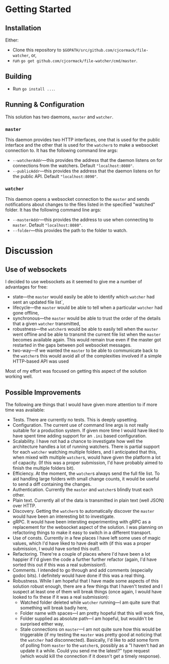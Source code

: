 # Getting Started

## Installation

Either:

* Clone this repository to `$GOPATH/src/github.com/cjcormack/file-watcher`, or,
* run `go get github.com/cjcormack/file-watcher/cmd/master`.

## Building

* Run `go install ...`.

## Running & Configuration

This solution has two daemons, `master` and `watcher`.

### `master`

This daemon provides two HTTP interfaces, one that is used for the public interface and the other that is
used for the `watcher`s to make a websocket connection to. It has the following command line args:

* `--watcherAddr`—this provides the address that the daemon listens on for connections from the watchers. Default `"localhost:8080"`.
* `--publicAddr`—this provides the address that the daemon listens on for the public API. Default `"localhost:8090"`.

### `watcher`

This daemon opens a websocket connection to the `master` and sends notifications about changes to the files listed
in the specified "watched" folder. It has the following command line args:

* `--masterAddr`—this provides the address to use when connecting to `master`. Default `"localhost:8080"`.
* `--folder`—this provides the path to the folder to watch.

# Discussion

## Use of websockets

I decided to use websockets as it seemed to give me a number of advantages for free:

* state—the `master` would easily be able to identify which `watcher` had sent an updated file list`,
* lifecycle—the `master` would be able to tell when a particular `watcher` had gone offline,
* synchronous—the `master` would be able to trust the order of the details that a given `watcher` transmitted,
* robustness—the `watcher`s would be able to easily tell when the `master` went offline and be able to transmit the
  current file list when the `master` becomes available again. This would remain true even if the master got restarted
  in the gaps between poll websocket messages.
* two-way—if we wanted the `master` to be able to communicate back to the `watcher`s this would avoid all of the complexities
  involved if a simple HTTP-based API was used

Most of my effort was focused on getting this aspect of the solution working well.

## Possible Improvements

The following are things that I would have given more attention to if more time was available:

* Tests. There are currently no tests. This is deeply upsetting.
* Configuration. The current use of command line args is not really suitable for a production system. If given more time
  I would have liked to have spent time adding support for an `.ini` based configuration.
* Scalability. I have not had a chance to investigate how well the architecture handles a lot of running watchers. There
  is partial support for each `watcher` watching multiple folders, and I anticipated that this, when mixed with multiple
  `watcher`s, would have given the platform a lot of capacity. (If this was a proper submission, I'd have probably aimed
  to finish the multiple folders bit).
* Efficiency. At the moment, the `watcher`s always send the full file list. To aid handling large folders with small change
  counts, it would be useful to send a diff containing the changes.
* Authentication. Currently the `master` and `watcher`s blindly trust each other.
* Plain text. Currently all of the data is transmitted in plain text (well JSON) over HTTP.
* Discovery. Getting the `watcher`s to automatically discover the `master` would have been an interesting bit to investigate.
* gRPC. It would have been intersting experimenting with gRPC as a replacement for the websocket aspect of the solution.
I was planning on refactoring things to make it easy to switch in a different transport.
* Use of consts. Currently in a few places I have left some uses of magic values, which I'd have liked to have dealt with (if
this was a proper submission, I would have sorted this out!).
* Refactoring. There're a couple of places where I'd have been a lot happier if I'd given the code a further further refactor
(again, I'd have sorted this out if this was a real submission!).
* Comments. I intended to go through and add comments (especially godoc bits). I definitely would have done if this was a
  real thing. 
* Robustness. While I am hopeful that I have made some aspects of this solution robust enough, there are a few things
  that I haven't tested and I suspect at least one of them will break things (once again, I would have looked to fix these
  if it was a real submission):
   * Watched folder deleted while `watcher` running—I am quite sure that something will break badly here,
   * Folder name with spaces—I am pretty hopeful that this will work fine,
   * Folder supplied as absolute path—I am hopeful, but wouldn't be surprised either way,
   * Stale connections on `master`—I am not quite sure how this would be triggerable (if my testing the `master` was pretty
     good at noticing that the `watcher` had disconnected). Basically, I'd like to add some form of polling from `master` to
     the `watcher`s, possibly as a "I haven't had an update it a while. Could you send me the latest?" type request (which
     would kill the connection if it doesn't get a timely response).
